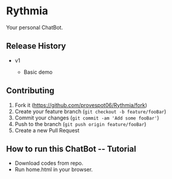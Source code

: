 # Rythmia
Your personal ChatBot.

## Release History

   - v1
     
        - Basic demo

## Contributing

1. Fork it (<https://github.com/provespot06/Rythmia/fork>)
2. Create your feature branch (`git checkout -b feature/fooBar`)
3. Commit your changes (`git commit -am 'Add some fooBar'`)
4. Push to the branch (`git push origin feature/fooBar`)
5. Create a new Pull Request

## How to run this ChatBot -- Tutorial

   - Download codes from repo.
   - Run home.html in your browser.
